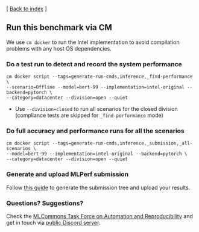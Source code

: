 [ [Back to index](README.md) ]

## Run this benchmark via CM

We use `cm docker` to run the Intel implementation to avoid compilation problems with any host OS dependencies. 

### Do a test run to detect and record the system performance

```
cm docker script --tags=generate-run-cmds,inference,_find-performance \
--scenario=Offline --model=bert-99 --implementation=intel-original --backend=pytorch \
--category=datacenter --division=open --quiet
```
* Use `--division=closed` to run all scenarios for the closed division (compliance tests are skipped for `_find-performance` mode)


### Do full accuracy and performance runs for all the scenarios

```
cm docker script --tags=generate-run-cmds,inference,_submission,_all-scenarios \
--model=bert-99 --implementation=intel-original --backend=pytorch \
--category=datacenter --division=open --quiet
```


### Generate and upload MLPerf submission

Follow [this guide](../Submission.md) to generate the submission tree and upload your results.

### Questions? Suggestions?

Check the [MLCommons Task Force on Automation and Reproducibility](../../../taskforce.md) 
and get in touch via [public Discord server](https://discord.gg/JjWNWXKxwT).
